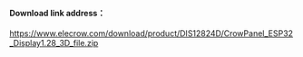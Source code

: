 #### Download link address：
https://www.elecrow.com/download/product/DIS12824D/CrowPanel_ESP32_Display1.28_3D_file.zip

